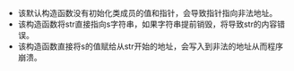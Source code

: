 - 该默认构造函数没有初始化类成员的值和指针，会导致指针指向非法地址。
- 该构造函数将str直接指向s字符串，如果字符串提前销毁，将导致str的内容错误。
- 该构造函数直接将s的值赋给从str开始的地址，会写入到非法的地址从而程序崩溃。